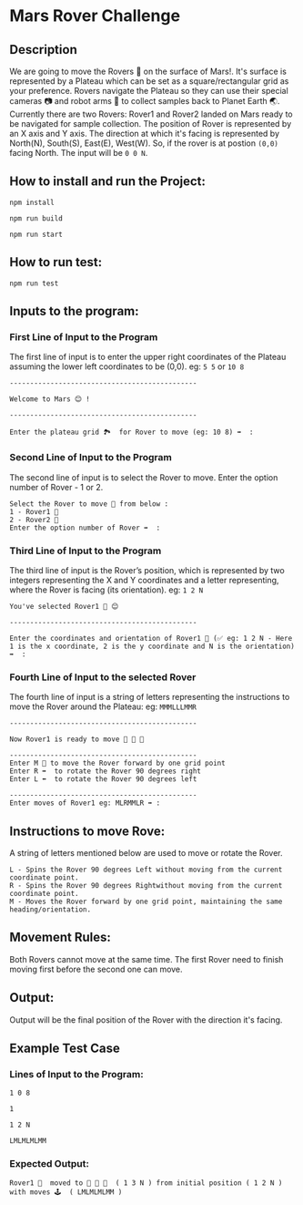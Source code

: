 # Mars Rover Challenge

## Description

We are going to move the Rovers 🤖 on the surface of Mars!. It's surface is represented by a Plateau which can be set as a square/rectangular grid as your preference. Rovers navigate the Plateau so they can use their special cameras 📷 and robot arms 🦾 to collect samples back to Planet Earth 🌏. Currently there are two Rovers: Rover1 and Rover2 landed on Mars ready to be navigated for sample collection. The position of Rover is represented by an X axis and Y axis. The direction at which it's facing is represented by North(N), South(S), East(E), West(W). So, if the rover is at postion `(0,0)` facing North. The input will be `0 0 N`.

## How to install and run the Project:

`npm install`

`npm run build`

`npm run start`

## How to run test:

`npm run test`

## Inputs to the program:

### First Line of Input to the Program

The first line of input is to enter the upper right coordinates of the Plateau assuming the lower left coordinates to be (0,0). eg: `5 5` or `10 8`

```
----------------------------------------------

Welcome to Mars 😊 !

----------------------------------------------

Enter the plateau grid 🏞️  for Rover to move (eg: 10 8) ➡️  :
```

### Second Line of Input to the Program

The second line of input is to select the Rover to move. Enter the option number of Rover - 1 or 2.

```
Select the Rover to move 🚗 from below :
1 - Rover1 🚗
2 - Rover2 🚗
Enter the option number of Rover ➡️  :
```

### Third Line of Input to the Program

The third line of input is the Rover’s position, which is represented by two integers representing the X and Y coordinates and a letter representing, where the Rover is facing (its orientation). eg: `1 2 N`

```
You've selected Rover1 🚗 😊

----------------------------------------------

Enter the coordinates and orientation of Rover1 🚗 (✅ eg: 1 2 N - Here 1 is the x coordinate, 2 is the y coordinate and N is the orientation) ➡️  :
```

### Fourth Line of Input to the selected Rover

The fourth line of input is a string of letters representing the instructions to move the Rover around the Plateau: eg: `MMMLLLMMR`

```
----------------------------------------------

Now Rover1 is ready to move 🚗 🚗 🚗

----------------------------------------------
Enter M 🚗 to move the Rover forward by one grid point
Enter R ➡️  to rotate the Rover 90 degrees right
Enter L ⬅️  to rotate the Rover 90 degrees left

----------------------------------------------
Enter moves of Rover1 eg: MLRMMLR ➡️ :
```

## Instructions to move Rove:

A string of letters mentioned below are used to move or rotate the Rover.

```
L - Spins the Rover 90 degrees Left without moving from the current coordinate point.
R - Spins the Rover 90 degrees Rightwithout moving from the current coordinate point.
M - Moves the Rover forward by one grid point, maintaining the same heading/orientation.
```

## Movement Rules:

Both Rovers cannot move at the same time. The first Rover need to finish moving first before the second one can move.

## Output:

Output will be the final position of the Rover with the direction it's facing.

## Example Test Case

### Lines of Input to the Program:

`1 0 8`

`1`

`1 2 N`

`LMLMLMLMM`

### Expected Output:

```
Rover1 🚗  moved to 🚩 🚩 🚩  ( 1 3 N ) from initial position ( 1 2 N ) with moves 🕹️  ( LMLMLMLMM )
```
